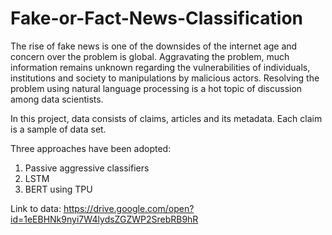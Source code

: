 # Fake-or-Fact-News-Classification

The rise of fake news is one of the downsides of the internet age and concern over the problem is global. Aggravating the problem, much information remains unknown regarding the vulnerabilities of individuals, institutions and society to manipulations by malicious actors.
Resolving the problem using natural language processing is a hot topic of discussion among data scientists. 

In this project, data consists of claims, articles and its metadata. Each claim is a sample of data set. 

Three approaches have been adopted:
1. Passive aggressive classifiers
2. LSTM
3. BERT using TPU

Link to data: https://drive.google.com/open?id=1eEBHNk9nyi7W4lydsZGZWP2SrebRB9hR

